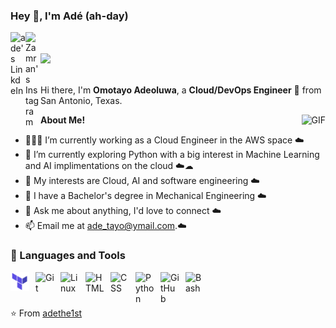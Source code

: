 <!-- <h3 title="hehehe"> Hi there! 👋</h3> -->

<!--
**** is a ✨ _special_ ✨ repository because its `README.md` (this file) appears on your GitHub profile.

Here are some ideas to get you started:

- 🔭 I’m currently working on ...
- 🌱 I’m currently learning ...
- 👯 I’m looking to collaborate on ...
- 🤔 I’m looking for help with ...
- 💬 Ask me about ...
- 📫 How to reach me: ...
- 😄 Pronouns: ...
- ⚡ Fun fact: ...
-->
<h3 title="hehehe"> Hey 👋, I'm Adé (ah-day)	</h3>

<a href="https://www.linkedin.com/in/adeoluwa-omotayo/">
  <img align="left" alt="ade's LinkdeIn" width="24px" src="https://cdn.jsdelivr.net/npm/simple-icons@v3/icons/linkedin.svg" />
</a>
<a href="https://twitter.com/ade_thefirst">
  <img align="left" alt="Zamran's Instagram" width="24px" src="https://cdn.jsdelivr.net/npm/simple-icons@v3/icons/twitter.svg" />
</a>

<br>
<br>
<img src="https://komarev.com/ghpvc/?username=ZamranxD&color=blueviolet">
<br />
<br />

Hi there, I'm **Omotayo Adeoluwa**, a **Cloud/DevOps Engineer** 🚀 from San Antonio, Texas.
 

  <img align="right" alt="GIF" src="https://64.media.tumblr.com/tumblr_lts7ii2gfr1qmpg90o1_500.gif" />

**About Me!**

- 👨🏽‍💻 I’m currently working as a Cloud Engineer in the AWS space ☁️
- 🌱 I’m currently exploring Python with a big interest in Machine Learning and AI implimentations on the cloud ☁️☁ 
- 🤔 My interests are Cloud, AI and software engineering ☁️
- 💼 I have a Bachelor's degree in Mechanical Engineering ☁️
- 💬 Ask me about anything, I'd love to connect ☁️
- 📫 Email me at [ade_tayo@ymail.com](mailto:ade_tayo@ymail.com).☁️


### 🧰 Languages and Tools

<img align="left" alt="Java" width="30px" style="padding-right:10px;" src="https://github.com/devicons/devicon/blob/v2.15.1/icons/terraform/terraform-original.svg"/>

<img align="left" alt="Git" width="30px" style="padding-right:10px;" src="https://cdn.jsdelivr.net/gh/devicons/devicon/icons/git/git-original.svg" />
<img align="left" alt="Linux" width="30px" style="padding-right:10px;" src="https://cdn.jsdelivr.net/gh/devicons/devicon/icons/linux/linux-original.svg" />
<img align="left" alt="HTML" width="30px" style="padding-right:10px;" src="https://cdn.jsdelivr.net/gh/devicons/devicon/icons/html5/html5-plain.svg" />
<img align="left" alt="CSS" width="30px" style="padding-right:10px;" src="https://cdn.jsdelivr.net/gh/devicons/devicon/icons/css3/css3-plain.svg" />

<img align="left" alt="Python" width="30px" style="padding-right:10px;" src="https://cdn.jsdelivr.net/gh/devicons/devicon/icons/python/python-plain.svg" />

<img align="left" alt="GitHub" width="30px" style="padding-right:10px;" src="https://cdn.jsdelivr.net/gh/devicons/devicon/icons/github/github-original.svg" />

<img align="left" alt="Bash" width="30px" style="padding-right:10px;" src="https://cdn.jsdelivr.net/gh/devicons/devicon/icons/bash/bash-original.svg" />
<br />

#


⭐️ From [adethe1st](https://github.com/adethe1st)
